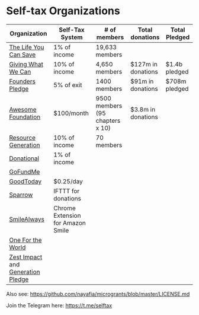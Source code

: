 # Self-tax Organizations

|Organization|Self-Tax System|# of members|Total donations|Total Pledged|
|---|---|---|---|---|
| [The Life You Can Save](https://www.thelifeyoucansave.org/take-the-pledge) | 1% of income | 19,633 members |
| [Giving What We Can](https://www.givingwhatwecan.org/pledge/) | 10% of income | 4,650 members | $127m in donations | $1.4b pledged |
| [Founders Pledge](https://founderspledge.com/) | 5% of exit | 1400 members | $91m in donations | $708m pledged |
| [Awesome Foundation](https://www.awesomefoundation.org/) | $100/month | 9500 members (95 chapters x 10) | $3.8m in donations|
| [Resource Generation](https://resourcegeneration.org/giving-guidelines/) | 10% of income | 70 members |
| [Donational](https://donational.org/) | 1% of income |
| [GoFundMe](https://www.gofundme.com/) |
| [GoodToday](https://www.goodtoday.org/) | $0.25/day
| [Sparrow](https://www.sparrowgiving.com/) | IFTTT for donations
| [SmileAlways](https://chrome.google.com/webstore/detail/smile-always/jgpmhnmjbhgkhpbgelalfpplebgfjmbf?hl=en) | Chrome Extension for Amazon Smile
| [One For the World](https://www.1fortheworld.org/) |
| [Zest Impact](http://www.zestimpact.com/) and [Generation Pledge](https://www.generationpledge.org/) |

Also see: https://github.com/nayafia/microgrants/blob/master/LICENSE.md

Join the Telegram here: https://t.me/selftax
